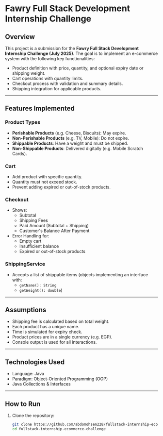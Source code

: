 # Fawry Full Stack Development Internship Challenge

##  Overview

This project is a submission for the **Fawry Full Stack Development Internship Challenge (July 2025)**. The goal is to implement an e-commerce system with the following key functionalities:

- Product definition with price, quantity, and optional expiry date or shipping weight.
- Cart operations with quantity limits.
- Checkout process with validation and summary details.
- Shipping integration for applicable products.

---

##  Features Implemented

### Product Types
- **Perishable Products** (e.g. Cheese, Biscuits): May expire.
- **Non-Perishable Products** (e.g. TV, Mobile): Do not expire.
- **Shippable Products**: Have a weight and must be shipped.
- **Non-Shippable Products**: Delivered digitally (e.g. Mobile Scratch Cards).

### Cart
- Add product with specific quantity.
- Quantity must not exceed stock.
- Prevent adding expired or out-of-stock products.

### Checkout
- Shows:
    - Subtotal
    - Shipping Fees
    - Paid Amount (Subtotal + Shipping)
    - Customer's Balance After Payment
- Error Handling for:
    - Empty cart
    - Insufficient balance
    - Expired or out-of-stock products

### ShippingService
- Accepts a list of shippable items (objects implementing an interface with:
    - `getName(): String`
    - `getWeight(): double`)

---

##  Assumptions

- Shipping fee is calculated based on total weight.
- Each product has a unique name.
- Time is simulated for expiry check.
- Product prices are in a single currency (e.g. EGP).
- Console output is used for all interactions.

---

##  Technologies Used

- Language: Java
- Paradigm: Object-Oriented Programming (OOP)
- Java Collections & Interfaces
---

##  How to Run

1. Clone the repository:
   ```bash
   git clone https://github.com/abdomohsen228/fullstack-internship-ecommerce-challenge
   cd fullstack-internship-ecommerce-challenge
